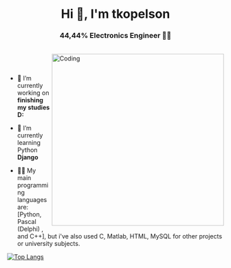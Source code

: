 <!-- ![MasterHead](https://indoanalytica.com/static/images/bannerr.gif) -->
<h1 align="center">Hi 👋, I'm tkopelson</h1>
<h3 align="center">44,44% Electronics Engineer 👨‍💻</h3>
<br>
<img align="right" alt="Coding" width="400" src="https://www.gokiebox.com/comparte/wp-content/uploads/2017/11/webbbb.gif">

<br>
<br>

- 🔭 I’m currently working on **finishing my studies D:**

- 🌱 I’m currently learning Python **Django**

- 👨‍💻 My main programming languages are: [Python, Pascal (Delphi) , and C++], but i've also used C, Matlab, HTML, MySQL for other projects or university subjects.

[![Top Langs](https://github-readme-stats.vercel.app/api/top-langs/?username=anuraghazra&layout=compact)](https://github.com/tkopelson/github-readme-stats)


